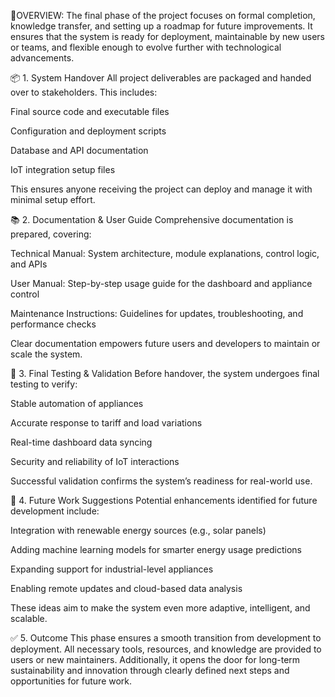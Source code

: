 🔸OVERVIEW:
The final phase of the project focuses on formal completion, knowledge transfer, and setting up a roadmap for future improvements. It ensures that the system is ready for deployment, maintainable by new users or teams, and flexible enough to evolve further with technological advancements.

📦 1. System Handover
All project deliverables are packaged and handed over to stakeholders. This includes:

Final source code and executable files

Configuration and deployment scripts

Database and API documentation

IoT integration setup files

This ensures anyone receiving the project can deploy and manage it with minimal setup effort.

📚 2. Documentation & User Guide
Comprehensive documentation is prepared, covering:

Technical Manual: System architecture, module explanations, control logic, and APIs

User Manual: Step-by-step usage guide for the dashboard and appliance control

Maintenance Instructions: Guidelines for updates, troubleshooting, and performance checks

Clear documentation empowers future users and developers to maintain or scale the system.

🧪 3. Final Testing & Validation
Before handover, the system undergoes final testing to verify:

Stable automation of appliances

Accurate response to tariff and load variations

Real-time dashboard data syncing

Security and reliability of IoT interactions

Successful validation confirms the system’s readiness for real-world use.

🔭 4. Future Work Suggestions
Potential enhancements identified for future development include:

Integration with renewable energy sources (e.g., solar panels)

Adding machine learning models for smarter energy usage predictions

Expanding support for industrial-level appliances

Enabling remote updates and cloud-based data analysis

These ideas aim to make the system even more adaptive, intelligent, and scalable.

✅ 5. Outcome 
This phase ensures a smooth transition from development to deployment. All necessary tools, resources, and knowledge are provided to users or new maintainers. Additionally, it opens the door for long-term sustainability and innovation through clearly defined next steps and opportunities for future work.
